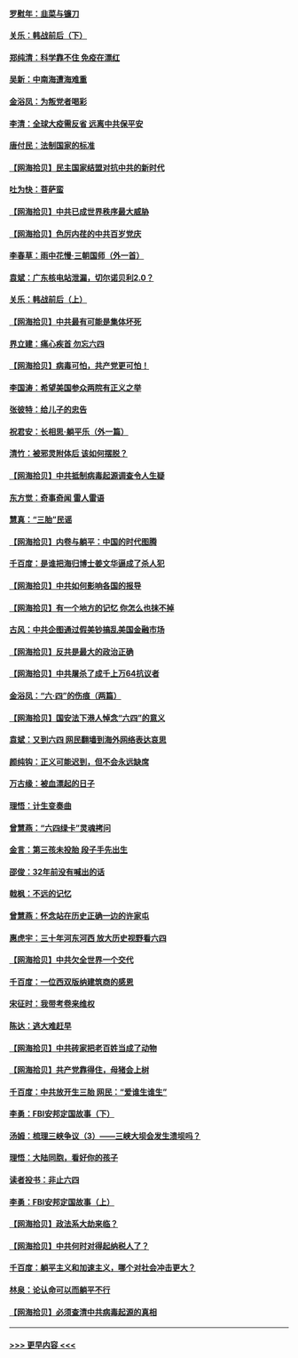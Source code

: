 #### [罗慰年：韭菜与镰刀](../pages/nsc993/n13034374.md?t=06210702) 
#### [关乐：韩战前后（下）](../pages/nsc993/n13034113.md?t=06210702) 
#### [郑纯清：科学靠不住 免疫在漂红](../pages/nsc993/n13034093.md?t=06210702) 
#### [吴新：中南海遭海难重](../pages/nsc993/n13034084.md?t=06210702) 
#### [金浴凤：为叛党者喝彩](../pages/nsc993/n13034058.md?t=06210702) 
#### [李清：全球大疫需反省 远离中共保平安](../pages/nsc993/n13033784.md?t=06210702) 
#### [唐付民：法制国家的标准](../pages/nsc993/n13032944.md?t=06210702) 
#### [【网海拾贝】民主国家结盟对抗中共的新时代](../pages/nsc993/n13031717.md?t=06210702) 
#### [吐为快：菩萨蛮](../pages/nsc993/n13030033.md?t=06210702) 
#### [【网海拾贝】中共已成世界秩序最大威胁](../pages/nsc993/n13028138.md?t=06210702) 
#### [【网海拾贝】色厉内荏的中共百岁党庆](../pages/nsc993/n13025582.md?t=06210702) 
#### [李春草：雨中花慢‧三朝国师（外一首）](../pages/nsc993/n13025567.md?t=06210702) 
#### [袁斌：广东核电站泄漏，切尔诺贝利2.0？](../pages/nsc993/n13025475.md?t=06210702) 
#### [关乐：韩战前后（上）](../pages/nsc993/n13025387.md?t=06210702) 
#### [【网海拾贝】中共最有可能是集体坏死](../pages/nsc993/n13023101.md?t=06210702) 
#### [界立建：痛心疾首 勿忘六四](../pages/nsc993/n13022339.md?t=06210702) 
#### [【网海拾贝】病毒可怕，共产党更可怕！](../pages/nsc993/n13020728.md?t=06210702) 
#### [李国涛：希望美国参众两院有正义之举](../pages/nsc993/n13020674.md?t=06210702) 
#### [张彼特：给儿子的忠告](../pages/nsc993/n13018934.md?t=06210702) 
#### [祝君安：长相思‧躺平乐（外一篇）](../pages/nsc993/n13018923.md?t=06210702) 
#### [清竹：被邪灵附体后 该如何摆脱？](../pages/nsc993/n13018877.md?t=06210702) 
#### [【网海拾贝】中共抵制病毒起源调查令人生疑](../pages/nsc993/n13017785.md?t=06210702) 
#### [东方觉：奇事奇闻 雷人雷语](../pages/nsc993/n13017577.md?t=06210702) 
#### [慧真：“三胎”民谣](../pages/nsc993/n13017394.md?t=06210702) 
#### [【网海拾贝】内卷与躺平：中国的时代图腾](../pages/nsc993/n13016128.md?t=06210702) 
#### [千百度：是谁把海归博士姜文华逼成了杀人犯](../pages/nsc993/n13015218.md?t=06210702) 
#### [【网海拾贝】中共如何影响各国的报导](../pages/nsc993/n13012599.md?t=06210702) 
#### [【网海拾贝】有一个地方的记忆 你怎么也抹不掉](../pages/nsc993/n13009802.md?t=06210702) 
#### [古风：中共企图通过假美钞搞乱美国金融市场](../pages/nsc993/n13009626.md?t=06210702) 
#### [【网海拾贝】反共是最大的政治正确](../pages/nsc993/n13007051.md?t=06210702) 
#### [【网海拾贝】中共屠杀了成千上万64抗议者](../pages/nsc993/n13002713.md?t=06210702) 
#### [金浴凤：“六·四”的伤痕（两篇）](../pages/nsc993/n13001719.md?t=06210702) 
#### [【网海拾贝】国安法下港人悼念“六四”的意义](../pages/nsc993/n13001039.md?t=06210702) 
#### [袁斌：又到六四 网民翻墙到海外网络表达哀思](../pages/nsc993/n13000995.md?t=06210702) 
#### [颜纯钩：正义可能迟到，但不会永远缺席](../pages/nsc993/n13000920.md?t=06210702) 
#### [万古缘：被血漂起的日子](../pages/nsc993/n13000914.md?t=06210702) 
#### [理悟：计生变奏曲](../pages/nsc993/n13000414.md?t=06210702) 
#### [曾慧燕：“六四绿卡”灵魂拷问](../pages/nsc993/n13000277.md?t=06210702) 
#### [金言：第三孩未投胎 段子手先出生](../pages/nsc993/n13000215.md?t=06210702) 
#### [邵俊：32年前没有喊出的话](../pages/nsc993/n13000181.md?t=06210702) 
#### [戟枫：不远的记忆](../pages/nsc993/n13000121.md?t=06210702) 
#### [曾慧燕：怀念站在历史正确一边的许家屯](../pages/nsc993/n13000073.md?t=06210702) 
#### [惠虎宇：三十年河东河西 放大历史视野看六四](../pages/nsc993/n13000018.md?t=06210702) 
#### [【网海拾贝】中共欠全世界一个交代](../pages/nsc993/n12998706.md?t=06210702) 
#### [千百度：一位西双版纳建筑商的感恩](../pages/nsc993/n12998487.md?t=06210702) 
#### [宋征时：我带考卷来维权](../pages/nsc993/n12994088.md?t=06210702) 
#### [陈达：逃大难赶早](../pages/nsc993/n12993569.md?t=06210702) 
#### [【网海拾贝】中共砖家把老百姓当成了动物](../pages/nsc993/n12993483.md?t=06210702) 
#### [【网海拾贝】共产党靠得住，母猪会上树](../pages/nsc993/n12990730.md?t=06210702) 
#### [千百度：中共放开生三胎 网民：“爱谁生谁生”](../pages/nsc993/n12990644.md?t=06210702) 
#### [李勇：FBI安邦定国故事（下）](../pages/nsc993/n12987854.md?t=06210702) 
#### [汤姆：梳理三峡争议（3）——三峡大坝会发生溃坝吗？](../pages/nsc993/n12989806.md?t=06210702) 
#### [理悟：大陆同胞，看好你的孩子](../pages/nsc993/n12989778.md?t=06210702) 
#### [读者投书：非止六四](../pages/nsc993/n12989673.md?t=06210702) 
#### [李勇：FBI安邦定国故事（上）](../pages/nsc993/n12987749.md?t=06210702) 
#### [【网海拾贝】政法系大劫来临？](../pages/nsc993/n12987596.md?t=06210702) 
#### [【网海拾贝】中共何时对得起纳税人了？](../pages/nsc993/n12985578.md?t=06210702) 
#### [千百度：躺平主义和加速主义，哪个对社会冲击更大？](../pages/nsc993/n12985512.md?t=06210702) 
#### [林泉：论认命可以而躺平不行](../pages/nsc993/n12985505.md?t=06210702) 
#### [【网海拾贝】必须查清中共病毒起源的真相](../pages/nsc993/n12984276.md?t=06210702) 

----
#### [ >>> 更早内容 <<< ](../indexes/nsc993-earlier.md)
